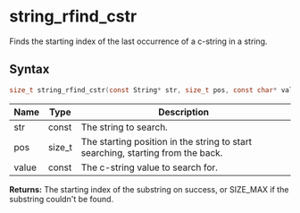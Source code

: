 # string_rfind_cstr

Finds the starting index of the last occurrence of a c-string in a string.

## Syntax

```c
size_t string_rfind_cstr(const String* str, size_t pos, const char* value);
```

| Name | Type | Description |
| --- | --- | --- |
| str | const | The string to search. |
| pos | size_t | The starting position in the string to start searching, starting from the back. |
| value | const | The c-string value to search for. |

**Returns:** The starting index of the substring on success, or SIZE_MAX if the substring couldn't be found.

